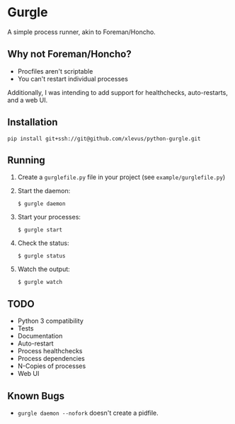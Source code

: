 Gurgle
======

A simple process runner, akin to Foreman/Honcho.


Why not Foreman/Honcho?
-----------------------
 * Procfiles aren't scriptable
 * You can't restart individual processes

Additionally, I was intending to add support for healthchecks, auto-restarts,
and a web UI.


Installation
------------
```
pip install git+ssh://git@github.com/xlevus/python-gurgle.git
```

Running
-------

1. Create a `gurglefile.py` file in your project (see `example/gurglefile.py`)

2. Start the daemon:
   ```
   $ gurgle daemon
   ```

3. Start your processes:
   ```
   $ gurgle start
   ```
   
4. Check the status:
   ```
   $ gurgle status
   ```
   
4. Watch the output:
   ```
   $ gurgle watch
   ```
   
   
TODO
----

 * Python 3 compatibility
 * Tests
 * Documentation
 * Auto-restart
 * Process healthchecks
 * Process dependencies
 * N-Copies of processes
 * Web UI
 
Known Bugs
----------

 * `gurgle daemon --nofork` doesn't create a pidfile.
